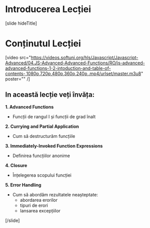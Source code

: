 # Introducerea Lecției 

[slide hideTitle]

# Conținutul Lecției 

[video src="https://videos.softuni.org/hls/Javascript/Javascript-Advanced/04.JS-Advanced-Advanced-Functions/RO/js-advanced-advanced-functions-1-2-intoduction-and-table-of-contents-,1080p,720p,480p,360p,240p,.mp4/urlset/master.m3u8" poster="" /]

## In această lecție veți învăța:

**1. Advanced Functions**
- Funcții de rangul I și funcții de grad înalt

**2. Currying and Partial Application**
- Cum să destructurăm funcțiile 

**3. Immediately-Invoked Function Expressions**
- Definirea funcțiilor anonime 

**4. Closure**
- Înțelegerea scopului funcției 

**5. Error Handling**
- Cum să abordăm rezultatele neașteptate:
   - abordarea erorilor
   - tipuri de erori 
   - lansarea excepțiilor 

[/slide]
